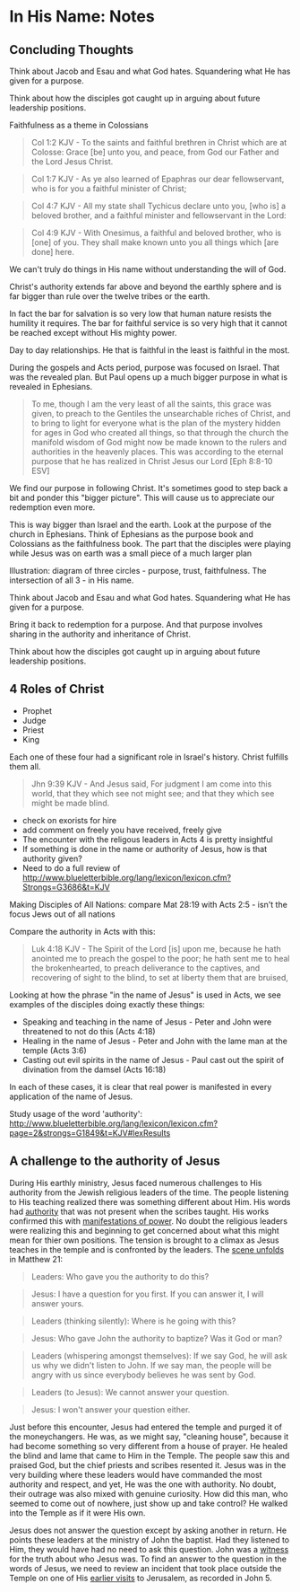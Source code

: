 In His Name: Notes
==================

Concluding Thoughts
-------------------


Think about Jacob and Esau and what God hates. Squandering what He has given for a purpose.

Think about how the disciples got caught up in arguing about future leadership positions.


Faithfulness as a theme in Colossians

> Col 1:2 KJV - To the saints and faithful brethren in Christ which are at Colosse: Grace [be] unto you, and peace, from God our Father and the Lord Jesus Christ.

> Col 1:7 KJV - As ye also learned of Epaphras our dear fellowservant, who is for you a faithful minister of Christ;

> Col 4:7 KJV - All my state shall Tychicus declare unto you, [who is] a beloved brother, and a faithful minister and fellowservant in the Lord:

> Col 4:9 KJV - With Onesimus, a faithful and beloved brother, who is [one] of you. They shall make known unto you all things which [are done] here.

We can't truly do things in His name without understanding the will of God.

Christ's authority extends far above and beyond the earthly sphere and is far bigger than rule over the twelve tribes or the earth.

In fact the bar for salvation is so very low that human nature resists the humility it requires. The bar for faithful service is so very high that it cannot be reached except without His mighty power.

Day to day relationships. He that is faithful in the least is faithful in the most.

During the gospels and Acts period, purpose was focused on Israel. That was the revealed plan. But Paul opens up a much bigger purpose in what is revealed in Ephesians.

> To me, though I am the very least of all the saints, this grace was given, to preach to the Gentiles the unsearchable riches of Christ, and to bring to light for everyone what is the plan of the mystery hidden for ages in God who created all things, so that through the church the manifold wisdom of God might now be made known to the rulers and authorities in the heavenly places. This was according to the eternal purpose that he has realized in Christ Jesus our Lord [Eph 8:8-10 ESV]

We find our purpose in following Christ. It's sometimes good to step back a bit and ponder this "bigger picture". This will cause us to appreciate our redemption even more.

This is way bigger than Israel and the earth. Look at the purpose of the church in Ephesians. Think of Ephesians as the purpose book and Colossians as the faithfulness book. The part that the disciples were playing while Jesus was on earth was a small piece of a much larger plan

Illustration: diagram of three circles - purpose, trust, faithfulness. The intersection of all 3 - in His name.

Think about Jacob and Esau and what God hates. Squandering what He has given for a purpose.

Bring it back to redemption for a purpose. And that purpose involves sharing in the authority and inheritance of Christ.

Think about how the disciples got caught up in arguing about future leadership positions.

4 Roles of Christ
-----------------

- Prophet
- Judge
- Priest
- King

Each one of these four had a significant role in Israel's history. Christ fulfills them all.


> Jhn 9:39 KJV - And Jesus said, For judgment I am come into this world, that they which see not might see; and that they which see might be made blind.

- check on exorists for hire
- add comment on freely you have received, freely give
- The encounter with the religous leaders in Acts 4 is pretty insightful
- If something is done in the name or authority of Jesus, how is that authority given?
- Need to do a full review of http://www.blueletterbible.org/lang/lexicon/lexicon.cfm?Strongs=G3686&t=KJV

Making Disciples of All Nations: compare Mat 28:19 with Acts 2:5 - isn't the focus Jews out of all nations

Compare the authority in Acts with this:
> Luk 4:18 KJV - The Spirit of the Lord [is] upon me, because he hath anointed me to preach the gospel to the poor; he hath sent me to heal the brokenhearted, to preach deliverance to the captives, and recovering of sight to the blind, to set at liberty them that are bruised,

Looking at how the phrase "in the name of Jesus" is used in Acts, we see examples of the disciples doing exactly these things:

- Speaking and teaching in the name of Jesus - Peter and John were threatened to not do this (Acts 4:18)
- Healing in the name of Jesus - Peter and John with the lame man at the temple (Acts 3:6)
- Casting out evil spirits in the name of Jesus - Paul cast out the spirit of divination from the damsel (Acts 16:18)

In each of these cases, it is clear that real power is manifested in every application of the name of Jesus.

Study usage of the word 'authority': http://www.blueletterbible.org/lang/lexicon/lexicon.cfm?page=2&strongs=G1849&t=KJV#lexResults

A challenge to the authority of Jesus
-------------------------------------

During His earthly ministry, Jesus faced numerous challenges to His authority from the Jewish religious leaders of the time. The people listening to His teaching realized there was something different about Him. His words had [authority][8] that was not present when the scribes taught. His works confirmed this with [manifestations of power][9]. No doubt the religious leaders were realizing this and beginning to get concerned about what this might mean for thier own positions. The tension is brought to a climax as Jesus teaches in the temple and is confronted by the leaders. The [scene unfolds][1] in Matthew 21:

> Leaders: Who gave you the authority to do this?

> Jesus: I have a question for you first. If you can answer it, I will answer yours.

> Leaders (thinking silently): Where is he going with this?

> Jesus: Who gave John the authority to baptize? Was it God or man?

> Leaders (whispering amongst themselves): If we say God, he will ask us why we didn't listen to John. If we say man, the people will be angry with us since everybody believes he was sent by God.

> Leaders (to Jesus): We cannot answer your question.

> Jesus: I won't answer your question either.

Just before this encounter, Jesus had entered the temple and purged it of the moneychangers. He was, as we might say, "cleaning house", because it had become something so very different from a house of prayer. He healed the blind and lame that came to Him in the Temple. The people saw this and praised God, but the chief priests and scribes resented it. Jesus was in the very building where these leaders would have commanded the most authority and respect, and yet, He was the one with authority. No doubt, their outrage was also mixed with genuine curiosity. How did this man, who seemed to come out of nowhere, just show up and take control? He walked into the Temple as if it were His own.

Jesus does not answer the question except by asking another in return. He points these leaders at the ministry of John the baptist. Had they listened to Him, they would have had no need to ask this question. John was a [witness][10] for  the truth about who Jesus was. To find an answer to the question in the words of Jesus, we need to review an incident that took place outside the Temple on one of His [earlier visits][2] to Jerusalem, as recorded in John 5.

[1]: http://www.blueletterbible.org/Bible.cfm?b=Mat&c=21&t=KJV#s=950023
[2]: http://www.welcometohosanna.com/LIFE_OF_JESUS/036_Ministry16JourneyToJerusalem.htm
[8]: http://www.blueletterbible.org/Bible.cfm?b=Mat&c=7&t=ESV#s=936028
[9]: http://www.blueletterbible.org/Bible.cfm?b=Mar&c=1&t=ESV#s=958027
[10]: http://www.blueletterbible.org/Bible.cfm?b=Jhn&c=5&t=ESV#s=1002032
